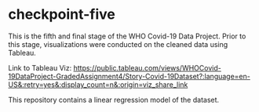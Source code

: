 # checkpoint-five

This is the fifth and final stage of the WHO Covid-19 Data Project. Prior to this stage, visualizations were conducted on the cleaned data using Tableau.

Link to Tableau Viz: https://public.tableau.com/views/WHOCovid-19DataProject-GradedAssignment4/Story-Covid-19Dataset?:language=en-US&:retry=yes&:display_count=n&:origin=viz_share_link

This repository contains a linear regression model of the dataset.
